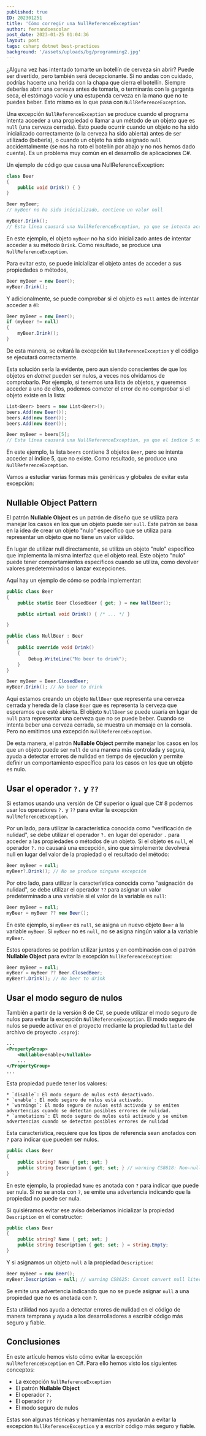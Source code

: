 ```yaml
---
published: true
ID: 202301251
title: 'Cómo corregir una NullReferenceException'
author: fernandoescolar
post_date: 2023-01-25 01:04:36
layout: post
tags: csharp dotnet best-practices
background: '/assets/uploads/bg/programming2.jpg'
---
```


¿Alguna vez has intentado tomarte un botellín de cerveza sin abrir? Puede ser divertido, pero también será decepcionante. Si no andas con cuidado, podrías hacerte una herida con la chapa que cierra el botellín. Siempre deberías abrir una cerveza antes de tomarla, o terminarás con la garganta seca, el estómago vacío y una estupenda cerveza en la mano que no te puedes beber.<!--break--> Esto mismo es lo que pasa con `NullReferenceException`.

Una excepción `NullReferenceException` se produce cuando el programa intenta acceder a una propiedad o llamar a un método de un objeto que es `null` (una cerveza cerrada). Esto puede ocurrir cuando un objeto no ha sido inicializado correctamente (o la cerveza ha sido abierta) antes de ser utilizado (beberla), o cuando un objeto ha sido asignado `null` accidentalmente (se nos ha roto el botellín por abajo y no nos hemos dado cuenta). Es un problema muy común en el desarrollo de aplicaciones C#.

Un ejemplo de código que causa una NullReferenceException:

```csharp
class Beer
{
    public void Drink() { }
}

Beer myBeer;
// myBeer no ha sido inicializado, contiene un valor null

myBeer.Drink();
// Esta línea causará una NullReferenceException, ya que se intenta acceder a una método de un objeto null
```

En este ejemplo, el objeto `myBeer` no ha sido inicializado antes de intentar acceder a su método `Drink`. Como resultado, se produce una `NullReferenceException`.

Para evitar esto, se puede inicializar el objeto antes de acceder a sus propiedades o métodos,

```csharp
Beer myBeer = new Beer();
myBeer.Drink();

```

Y adicionalmente, se puede comprobar si el objeto es `null` antes de intentar acceder a él:

```csharp
Beer myBeer = new Beer();
if (mybeer != null)
{
    myBeer.Drink();
}
```

De esta manera, se evitará la excepción `NullReferenceException` y el código se ejecutará correctamente.

Esta solución sería la evidente, pero aun siendo conscientes de que los objetos en *dotnet* pueden ser nulos, a veces nos olvidamos de comprobarlo. Por ejemplo, si tenemos una lista de objetos, y queremos acceder a uno de ellos, podemos cometer el error de no comprobar si el objeto existe en la lista:

```csharp
List<Beer> beers = new List<Beer>();
beers.Add(new Beer());
beers.Add(new Beer());
beers.Add(new Beer());

Beer myBeer = beers[5];
// Esta línea causará una NullReferenceException, ya que el índice 5 no existe en la lista
```

En este ejemplo, la lista `beers` contiene 3 objetos `Beer`, pero se intenta acceder al índice 5, que no existe. Como resultado, se produce una `NullReferenceException`.

Vamos a estudiar varias formas más genéricas y globales de evitar esta excepción:


## Nullable Object Pattern

El patrón **Nullable Object** es un patrón de diseño que se utiliza para manejar los casos en los que un objeto puede ser `null`. Este patrón se basa en la idea de crear un objeto "nulo" específico que se utiliza para representar un objeto que no tiene un valor válido.

En lugar de utilizar null directamente, se utiliza un objeto "nulo" específico que implementa la misma interfaz que el objeto real. Este objeto "nulo" puede tener comportamientos específicos cuando se utiliza, como devolver valores predeterminados o lanzar excepciones.

Aquí hay un ejemplo de cómo se podría implementar:

```csharp
public class Beer
{
    public static Beer ClosedBeer { get; } = new NullBeer();

    public virtual void Drink() { /* ... */ }

}

public class NullBeer : Beer
{
    public override void Drink()
    {
        Debug.WriteLine("No beer to drink");
    }
}

Beer myBeer = Beer.ClosedBeer;
myBeer.Drink(); // No beer to drink
```

Aquí estamos creando un objeto `NullBeer` que representa una cerveza cerrada y hereda de la clase `Beer` que es representa la cerveza que esperamos que esté abierta. El objeto `NullBeer`  se puede usaría en lugar de `null` para representar una cerveza que no se puede beber. Cuando se intenta beber una cerveza cerrada, se muestra un mensaje en la consola. Pero no emitimos una excepción `NullReferenceException`.

De esta manera, el patrón **Nullable Object** permite manejar los casos en los que un objeto puede ser `null` de una manera más controlada y segura, ayuda a detectar errores de nulidad en tiempo de ejecución y permite definir un comportamiento específico para los casos en los que un objeto es nulo.

## Usar el operador `?.` y `??`

Si estamos usando una versión de C# superior o igual que C# 8 podemos usar los operadores `?.` y `??` para evitar la excepción `NullReferenceException`.

Por un lado, para utilizar la característica conocida como "verificación de nulidad", se debe utilizar el operador `?.` en lugar del operador `.` para acceder a las propiedades o métodos de un objeto. Si el objeto es `null`, el operador  `?.` no causará una excepción, sino que simplemente devolverá null en lugar del valor de la propiedad o el resultado del método:

```csharp
Beer myBeer = null;
myBeer?.Drink(); // No se produce ninguna excepción
```

Por otro lado, para utilizar la característica conocida como "asignación de nulidad", se debe utilizar el operador `??` para asignar un valor predeterminado a una variable si el valor de la variable es `null`:

```csharp
Beer myBeer = null;
myBeer = myBeer ?? new Beer();
```

En este ejemplo, si `myBeer` es `null`, se asigna un nuevo objeto `Beer` a la variable `myBeer`. Si `myBeer` no es `null`, no se asigna ningún valor a la variable `myBeer`.

Estos operadores se podrían utilizar juntos y en combinación con el patrón **Nullable Object** para evitar la excepción `NullReferenceException`:

```csharp
Beer myBeer = null;
myBeer = myBeer ?? Beer.ClosedBeer;
myBeer?.Drink(); // No beer to drink
```

## Usar el modo seguro de nulos

También a partir de la versión 8 de C#, se puede utilizar el modo seguro de nulos para evitar la excepción `NullReferenceException`. El modo seguro de nulos se puede activar en el proyecto mediante la propiedad `Nullable` del archivo de proyecto `.csproj`:

```xml
...
<PropertyGroup>
    <Nullable>enable</Nullable>
    ...
</PropertyGroup>
...
```

Esta propiedad puede tener los valores:

    * `disable`: El modo seguro de nulos está desactivado.
    * `enable`: El modo seguro de nulos está activado.
    * `warnings`: El modo seguro de nulos está activado y se emiten advertencias cuando se detectan posibles errores de nulidad.
    * `annotations`: El modo seguro de nulos está activado y se emiten advertencias cuando se detectan posibles errores de nulidad

Esta característica, requiere que los tipos de referencia sean anotados con `?` para indicar que pueden ser nulos.

```csharp
public class Beer
{
    public string? Name { get; set; }
    public string Description { get; set; } // warning CS8618: Non-nullable property 'Name' must contain a non-null value when exiting constructor. Consider declaring the property as nullable.
}
```

En este ejemplo, la propiedad `Name` es anotada con `?` para indicar que puede ser nula. Si no se anota con `?`, se emite una advertencia indicando que la propiedad no puede ser nula.

Si quisiéramos evitar ese aviso deberíamos inicializar la propiedad `Description` en el constructor:

```csharp
public class Beer
{
    public string? Name { get; set; }
    public string Description { get; set; } = string.Empty;
}
```

Y si asignamos un objeto `null` a la propiedad `Description`:

```csharp
Beer myBeer = new Beer();
myBeer.Description = null; // warning CS8625: Cannot convert null literal to non-nullable reference type.
```

Se emite una advertencia indicando que no se puede asignar `null` a una propiedad que no es anotada con `?`.

Esta utilidad nos ayuda a detectar errores de nulidad en el código de manera temprana y ayuda a los desarrolladores a escribir código más seguro y fiable.

## Conclusiones

En este artículo hemos visto cómo evitar la excepción `NullReferenceException` en C#. Para ello hemos visto los siguientes conceptos:

  * La excepción `NullReferenceException`
  * El patrón **Nullable Object**
  * El operador `?.`
  * El operador `??`
  * El modo seguro de nulos

Estas son algunas técnicas y herramientas nos ayudarán a evitar la excepción `NullReferenceException` y a escribir código más seguro y fiable.

